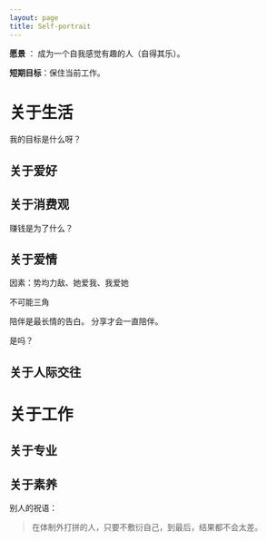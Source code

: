 ```yaml
---
layout: page
title: Self-portrait
---
```


**愿景** ： 成为一个自我感觉有趣的人（自得其乐）。


**短期目标**：保住当前工作。

# 关于生活
我的目标是什么呀？
## 关于爱好

## 关于消费观
赚钱是为了什么？
## 关于爱情
因素：势均力敌、她爱我、我爱她

不可能三角


陪伴是最长情的告白。
分享才会一直陪伴。

是吗？

## 关于人际交往

# 关于工作
## 关于专业

## 关于素养

别人的祝语：
> 在体制外打拼的人，只要不敷衍自己，到最后，结果都不会太差。
